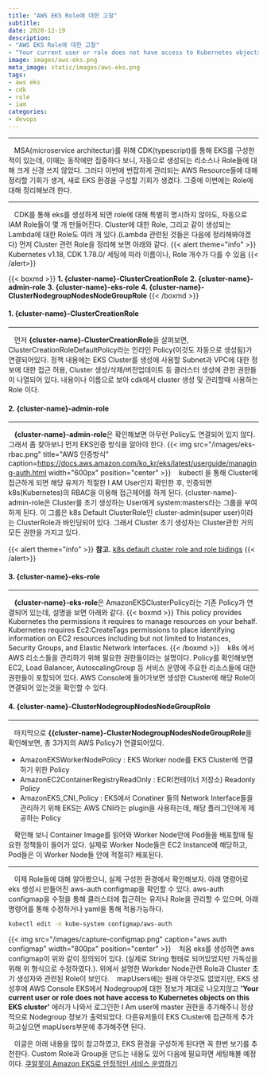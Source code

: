 ```yaml
---
title: "AWS EKS Role에 대한 고찰"
subtitle: 
date: 2020-12-19
description: 
- "AWS EKS Role에 대한 고찰"
- "Your current user or role does not have access to Kubernetes objects on this EKS cluster"
image: images/aws-eks.png
meta_image: static/images/aws-eks.png
tags:
- aws eks
- cdk
- role
- iam
categories:
- devops
---
```


---
&nbsp;&nbsp;&nbsp;MSA(microservice architectur)를 위해 CDK(typescript)를 통해 EKS를 구성한 적이 있는데, 이때는 동작에만 집중하다 보니, 자동으로 생성되는 리소스나 Role들에 대해 크게 신경 쓰지 않았다. 그러다 이번에 번잡하게 관리되는 AWS Resource들에 대해 정리할 기회가 생겨, 새로 EKS 환경을 구성할 기회가 생겼다. 그중에 이번에는 Role에 대해 정리해보려 한다. 

--- 
&nbsp;&nbsp;&nbsp;CDK를 통해 eks를 생성하게 되면 role에 대해 특별히 명시하지 않아도, 자동으로 IAM Role들이 몇 개 만들어진다. Cluster에 대한 Role, 그리고 같이 생성되는 Lambda에 대한 Role도 여러 개 있다.(Lambda 관련된 것들은 다음에 정리해봐야겠다) 먼저 Cluster 관련 Role을 정리해 보면 아래와 같다.
{{< alert theme="info" >}}
Kubernetes v1.18, CDK 1.78.0/ 세팅에 따라 이름이나, Role 개수가 다를 수 있음
{{< /alert>}}

{{< boxmd >}}
**1. {cluster-name}-ClusterCreationRole**
**2. {cluster-name}-admin-role**
**3. {cluster-name}-eks-role**
**4. {cluster-name}-ClusterNodegroupNodesNodeGroupRole**
{{< /boxmd >}}

#### 1. {cluster-name}-ClusterCreationRole
---
&nbsp;&nbsp;&nbsp;먼저 **{cluster-name}-ClusterCreationRole**을 살펴보면, ClusterCreationRoleDefaultPolicy라는 인라인 Policy(이것도 자동으로 생성됨)가 연결되어있다. 정책 내용에는 EKS Cluster를 생성에 사용할 Subnet과 VPC에 대한 정보에 대한 접근 허용, Cluster 생성/삭제/버전업데이트 등 클러스터 생성에 관한 권한들이 나열되어 있다. 내용이나 이름으로 보아 cdk에서 cluster 생성 및 관리할때 사용하는 Role 이다.

#### 2. {cluster-name}-admin-role
---
&nbsp;&nbsp;&nbsp;**{cluster-name}-admin-role**은 확인해보면 아무런 Policy도 연결되어 있지 않다. 그래서 좀 찾아보니 먼저 EKS인증 방식을 알아야 한다.
{{< img src="/images/eks-rbac.png" title="AWS 인증방식" caption=https://docs.aws.amazon.com/ko_kr/eks/latest/userguide/managing-auth.html width="600px" position="center" >}}
&nbsp;&nbsp;&nbsp;kubectl 을 통해 Cluster에 접근하게 되면 해당 유저가 적절한 I AM User인지 확인한 후, 인증되면 k8s(Kubernetes)의 RBAC을 이용해 접근제어를 하게 된다. {cluster-name}-admin-role은 Cluster를 초기 생성하는 User에게  system:masters라는 그룹을 부여하게 된다. 이 그룹은 k8s Default ClusterRole인 cluster-admin(super user)이라는 ClusterRole과 바인딩되어 있다. 그래서 Cluster 초기 생성자는 Cluster관한 거의 모든 권한을 가지고 있다.

{{< alert theme="info" >}}
**참고.** [k8s default cluster role and role bidings](https://kubernetes.io/docs/reference/access-authn-authz/rbac/#default-roles-and-role-bindings)
{{< /alert>}}

#### 3. {cluster-name}-eks-role
---
&nbsp;&nbsp;&nbsp;**{cluster-name}-eks-role**은 AmazonEKSClusterPolicy라는 기존 Policy가 연결되어 있는데, 설명을 보면 아래와 같다.
{{< boxmd >}}
This policy provides Kubernetes the permissions it requires to manage resources on your behalf. Kubernetes requires Ec2:CreateTags permissions to place identifying information on EC2 resources including but not limited to Instances, Security Groups, and Elastic Network Interfaces. 
{{< /boxmd >}}
&nbsp;&nbsp;&nbsp;k8s 에서 AWS 리소스들을 관리하기 위해 필요한 권한들이라는 설명이다. Policy를 확인해보면 EC2, Load Balancer, AutoscalingGroup 등 서비스 운영에 주요한 리소스들에 대한 권한들이 포함되어 있다. AWS Console에 들어가보면 생성한 Cluster에 해당 Role이 연결되어 있는것을 확인할 수 있다.

#### 4. {cluster-name}-ClusterNodegroupNodesNodeGroupRole
---
&nbsp;&nbsp;&nbsp;마지막으로 **{{cluster-name}-ClusterNodegroupNodesNodeGroupRole**을 확인해보면, 총 3가지의 AWS Policy가 연결되어있다.
- AmazonEKSWorkerNodePolicy : EKS Worker node를 EKS Cluster에 연결하기 위한 Policy
- AmazonEC2ContainerRegistryReadOnly : ECR(컨테이너 저장소) Readonly Policy
- AmazonEKS_CNI_Policy : EKS에서 Conatiner 들의 Network Interface들을  관리하기 위해 EKS는 AWS CNI라는 plugin을 사용하는데, 해당 플러그인에게 제공하는 Policy

&nbsp;&nbsp;&nbsp;확인해 보니 Container Image를 읽어와 Worker Node안에 Pod들을 배포할때 필요한 정책들이 들어가 있다. 실제로 Worker Node들은 EC2 Instance에 해당하고, Pod들은 이 Worker Node들 안에 적절히? 배포된다.

---

&nbsp;&nbsp;&nbsp;이제 Role들에 대해 알아봤으니, 실제 구성한 환경에서 확인해보자. 아래 명령어로 eks 생성시 만들어진 aws-auth configmap을 확인할 수 있다. aws-auth configmap을 수정을 통해 클러스터에 접근하는 유저나 Role을 관리할 수 있으며, 아래 명령어를 통해 수정하거나 yaml을 통해 적용가능하다.
```bash
kubectl edit -n kube-system configmap/aws-auth
```
{{< img src="/images/capture-configmap.png" caption="aws auth configmap" width="800px" position="center" >}}
&nbsp;&nbsp;&nbsp;처음 eks를 생성하면 aws configmap이 위와 같이 정의되어 있다. (실제로 String 형태로 되어있었지만 가독성을 위해 위 형식으로 수정하였다.). 위에서 설명한 Workder Node관련 Role과 Cluster 초기 생성자와 관련된 Role이 보인다. 
&nbsp;&nbsp;&nbsp;mapUsers에는 원래 아무것도 없었지만, EKS 생성후에 AWS Console EKS에서 Nodegroup에 대한 정보가 제대로 나오지않고 **'Your current user or role does not have access to Kubernetes objects on this EKS cluster'** 에러가 나와서 로그인한 I Am user에 master 권한을 추가해주니 정상적으로 Nodegroup 정보가 출력되었다. 다른유저들이 EKS Cluster에 접근하게 추가하고싶으면 mapUsers부분에 추가해주면 된다.

&nbsp;&nbsp;&nbsp;이글은 아래 내용을 많이 참고하였고, EKS 환경을 구성하게 된다면 꼭 한번 보기를 추천한다. Custom Role과 Group을 만드는 내용도 있어 다음에 필요하면 세팅해볼 예정이다.
[쿠알못이 Amazon EKS로 안정적인 서비스 운영하기](https://www.youtube.com/watch?v=O3znWPUdt18)